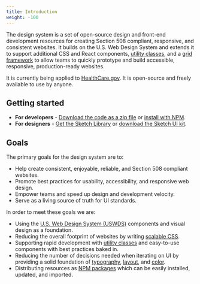 ```yaml
---
title: Introduction
weight: -100
---
```


The design system is a set of open-source design and front-end development resources for creating Section 508 compliant, responsive, and consistent websites. It builds on the U.S. Web Design System and extends it to support additional CSS and React components, [utility classes]({{root}}/utilities/overview), and a [grid framework]({{root}}/styles/grid/) to allow teams to quickly prototype and build accessible, responsive, production-ready websites.

It is currently being applied to [HealthCare.gov](https://www.healthcare.gov/). It is open-source and freely available to use by anyone.

## Getting started

- **For developers** - [Download the code as a zip file](https://github.com/CMSgov/design-system/releases/latest) or [install with NPM]({{root}}/startup/installation/).
- **For designers** - [Get the Sketch Library](sketch://add-library?url=https%3A%2F%2Fgithub.com%2FCMSgov%2Fdesign-system%2Fraw%2Fmaster%2Fdesign-assets%2Fcms-design-system-ui-kit.xml) or [download the Sketch UI kit](https://github.com/CMSgov/design-system/raw/master/design-assets/CMS-Design-System-UI-kit.sketch).

## Goals

The primary goals for the design system are to:

- Help create consistent, enjoyable, reliable, and Section 508 compliant websites.
- Promote best practices for usability, accessibility, and responsive web design.
- Empower teams and speed up design and development velocity.
- Serve as a living source of truth for UI standards.

In order to meet these goals we are:

- Using the [U.S. Web Design System (USWDS)](https://designsystem.digital.gov/) components and visual design as a foundation.
- Reducing the overall footprint of websites by writing [scalable CSS]({{root}}/guidelines/code-conventions).
- Supporting rapid development with [utility classes]({{root}}/utilities/overview) and easy-to-use components with best practices baked in.
- Reducing the number of decisions needed when iterating on UI by providing a solid foundation of [typography]({{root}}/styles/typography), [layout]({{root}}/styles/grid/), and [color]({{root}}/styles/color).
- Distributing resources as [NPM packages]({{root}}/startup/installation/) which can be easily installed, updated, and imported.
